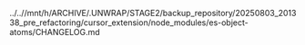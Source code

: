 ../..//mnt/h/ARCHIVE/.UNWRAP/STAGE2/backup_repository/20250803_201338_pre_refactoring/cursor_extension/node_modules/es-object-atoms/CHANGELOG.md